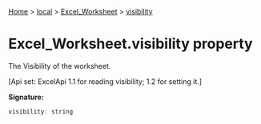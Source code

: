 [Home](./index) &gt; [local](local.md) &gt; [Excel\_Worksheet](local.excel_worksheet.md) &gt; [visibility](local.excel_worksheet.visibility.md)

# Excel\_Worksheet.visibility property

The Visibility of the worksheet. 

 \[Api set: ExcelApi 1.1 for reading visibility; 1.2 for setting it.\]

**Signature:**
```javascript
visibility: string
```
